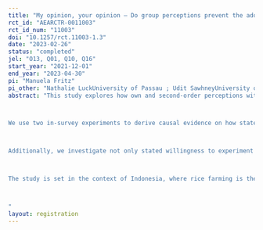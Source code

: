 ```yaml
---
title: "My opinion, your opinion – Do group perceptions prevent the adoption of sustainable farming practices?"
rct_id: "AEARCTR-0011003"
rct_id_num: "11003"
doi: "10.1257/rct.11003-1.3"
date: "2023-02-26"
status: "completed"
jel: "O13, Q01, Q10, Q16"
start_year: "2021-12-01"
end_year: "2023-04-30"
pi: "Manuela Fritz"
pi_other: "Nathalie LuckUniversity of Passau ; Udit SawhneyUniversity of Passau "
abstract: "This study explores how own and second-order perceptions within agricultural networks affect individuals’ willingness to experiment with new and sustainable agricultural practices (organic fertilizer). Specifically, we investigate the beliefs about whether a lower greenness level of rice fields is a subject of gossip in the village and how these second-order perceptions relate to farmers stated willingness to experiment with a new practice - if that practice is believed to lead to less green rice fields. Further, we explore how these second-order perceptions relate to own perceptions about the importance on greenness, to farmers’ use of chemical fertilizers and how these perceptions are correlated within agricultural networks and with farmers’ position within such networks

We use two in-survey experiments to derive causal evidence on how stated willingness to experiment with new farming practices change if second-order perceptions are made more salient to a farmer. Specifically, in the first survey experiment (survey 1) we ask about the willingness to experiment with the new practice but randomize whether the question about possible gossip related to less green fields appears before or after the willingness question and thereby make the point of possible gossip more salient. In a second survey (with a different sample of respondents), we repeat a similar experiment, in which, however, we add a second question related to the greenness level of fields to the randomized question order, such that the treatment effect is supposed to be stronger in comparison to having only one question (as in survey 1). This second question asks respondents to compare the greenness level of their own and others' rice fields, thereby inducing additional salience of the social importance of greenness levels.

Additionally, we investigate not only stated willingness to experiment but also look on actual (dis)adoption behaviour of different fertilizers after a randomized organic farming training intervention and investigate how such adoption behaviours are influenced with own and second-order perceptions before the training intervention.

The study is set in the context of Indonesia, where rice farming is the major income source and where the greenness level of rice fields is often seen as a sign of farm management quality. While nitrogen is a key determinant of rice plant growth and leaf greenness, overuse of nitrogen can have severe negative environmental impacts. The over-application of chemical fertilizers containing nitrogen and thereby ensuring a dark, sophisticated green of the plants, is a widespread phenomenon in Indonesia. We will explore perceptions revolving around greenness, whether fertilizer use behaviour is related to these perceptions and how such perceptions could affect the adoption of sustainable farming practices. The results of this study will provide relevant information for local NGOs working in the context of sustainable agriculture and the Indonesian Government which itself aims to increase the application of sustainable farming practices in the country.

"
layout: registration
---
```



